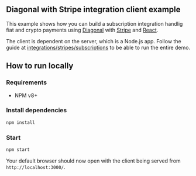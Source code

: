 ## Diagonal with Stripe integration client example

This example shows how you can build a subscription integration handlig fiat and crypto payments using [Diagonal](https://docs.diagonal.finance) with [Stripe](https://stripe.com/docs) and [React](https://reactjs.org/).

The client is dependent on the server, which is a Node.js app. Follow the guide at [integrations/stripes/subscriptions](./../../README.md#how-to-run-locally) to be able to run the entire demo.

## How to run locally

### Requirements

- NPM v8+

### Install dependencies

```bash
npm install
```

### Start

```bash
npm start
```

Your default browser should now open with the client being served from `http://localhost:3000/`.